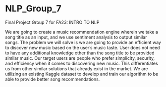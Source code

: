 # NLP_Group_7
Final Project Group 7 for FA23: INTRO TO NLP

We are going to create a music recommendation engine wherein we take a song title as an input, and we use sentiment analysis to output similar songs. The problem we will solve is we are going to provide an efficient way to discover new music based on the user’s music taste. User does not need to have any additional knowledge other than the song title to be provided similar music. Our target users are people who prefer simplicity, security, and efficiency when it comes to discovering new music. This differentiates us from other similar solutions that already exist in the market. We are utilizing an existing Kaggle dataset to develop and train our algorithm to be able to provide better song recommendations. 
 
